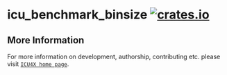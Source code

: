 # icu_benchmark_binsize [![crates.io](http://meritbadge.herokuapp.com/icu_benchmark_binsize)](https://crates.io/crates/icu_benchmark_binsize)



## More Information

For more information on development, authorship, contributing etc. please visit [`ICU4X home page`](https://github.com/unicode-org/icu4x).
